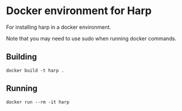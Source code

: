 # Docker environment for Harp

For installing harp in a docker environment.

Note that you may need to use sudo when running docker commands.

## Building

```shell
docker build -t harp .
```

## Running

```shell
docker run --rm -it harp
```

